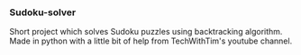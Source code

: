 ### Sudoku-solver
Short project which solves Sudoku puzzles using backtracking algorithm.  
Made in python with a little bit of help from TechWithTim's youtube channel.  
